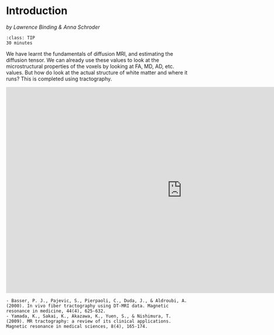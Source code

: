 # Introduction
_by Lawrence Binding & Anna Schroder_

```{admonition} Estimated Time 
:class: TIP
30 minutes
```

We have learnt the fundamentals of diffusion MRI, and estimating the diffusion tensor. We can already use these values to look at the microstructural properties of the voxels by looking at FA, MD, AD, etc. values. But how do look at the actual structure of white matter and where it runs? This is completed using tractography. 

<div class="iframe-container">
<iframe src="https://docs.google.com/presentation/d/e/2PACX-1vReeXLa7lZsVJLlW-qw-fqxPbKpaKihn6DHT68vLIcU2SGQZscKOEfAQPWxq2EjEvBqbmUpwJA87766/embed?start=false&loop=false&delayms=3000" frameborder="0" width="960" height="562" allowfullscreen="true" mozallowfullscreen="true" webkitallowfullscreen="true"></iframe>
</div>

<style>
  .iframe-container {
		text-align:center;
  		width:100%;
  }
</style>


```{admonition} Further reading
- Basser, P. J., Pajevic, S., Pierpaoli, C., Duda, J., & Aldroubi, A. (2000). In vivo fiber tractography using DT‐MRI data. Magnetic resonance in medicine, 44(4), 625-632.
- Yamada, K., Sakai, K., Akazawa, K., Yuen, S., & Nishimura, T. (2009). MR tractography: a review of its clinical applications. Magnetic resonance in medical sciences, 8(4), 165-174.
```

